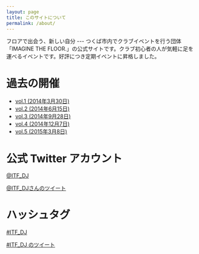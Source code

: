 ```yaml
---
layout: page
title: このサイトについて
permalink: /about/
---
```


フロアで出会う、新しい自分 --- つくば市内でクラブイベントを行う団体「IMAGINE THE FLOOR.」の公式サイトです。クラブ初心者の人が気軽に足を運べるイベントです。好評につき定期イベントに昇格しました。

# 過去の開催

- [vol.1 (2014年3月30日)](http://twipla.jp/events/79813)
- [vol.2 (2014年6月15日)](http://twipla.jp/events/89668)
- [vol.3 (2014年9月28日)](http://twipla.jp/events/103363)
- [vol.4 (2014年12月7日)](http://twipla.jp/events/115087)
- [vol.5 (2015年3月8日)](http://twipla.jp/events/126062)

# 公式 Twitter アカウント

[@ITF_DJ](https://twitter.com/ITF_DJ)

<a class="twitter-timeline" href="https://twitter.com/ITF_DJ" data-widget-id="574970988124762112">@ITF_DJさんのツイート</a>
<script>!function(d,s,id){var js,fjs=d.getElementsByTagName(s)[0],p=/^http:/.test(d.location)?'http':'https';if(!d.getElementById(id)){js=d.createElement(s);js.id=id;js.src=p+"://platform.twitter.com/widgets.js";fjs.parentNode.insertBefore(js,fjs);}}(document,"script","twitter-wjs");</script>

# ハッシュタグ

[#ITF_DJ](https://twitter.com/search?q=%23ITF_DJ)

<a class="twitter-timeline" href="https://twitter.com/hashtag/ITF_DJ" data-widget-id="574971387170852864">#ITF_DJ のツイート</a>
<script>!function(d,s,id){var js,fjs=d.getElementsByTagName(s)[0],p=/^http:/.test(d.location)?'http':'https';if(!d.getElementById(id)){js=d.createElement(s);js.id=id;js.src=p+"://platform.twitter.com/widgets.js";fjs.parentNode.insertBefore(js,fjs);}}(document,"script","twitter-wjs");</script>
